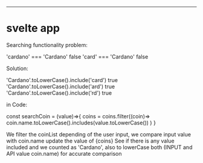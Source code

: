 
---

# svelte app

Searching functionality problem:    

'cardano' === 'Cardano'   false
'card' === 'Cardano'   false

Solution:

'Cardano'.toLowerCase().include('card')  true
'Cardano'.toLowerCase().include('ard')  true
'Cardano'.toLowerCase().include('rd')  true

in Code:

const searchCoin = (value)=>{
	coins = coins.filter((coin)=> 
	coin.name.toLowerCase().includes(value.toLowerCase())
	)
}

We filter the coinList depending of the user input, we compare input value with coin.name
update the value of {coins} 
See if there is any value included and we counted as 'Cardano', 
also  to lowerCase both (INPUT and API value coin.name) for accurate comparison




```
